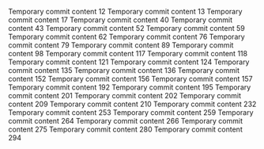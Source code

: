 Temporary commit content 12
Temporary commit content 13
Temporary commit content 17
Temporary commit content 40
Temporary commit content 43
Temporary commit content 52
Temporary commit content 59
Temporary commit content 62
Temporary commit content 76
Temporary commit content 79
Temporary commit content 89
Temporary commit content 98
Temporary commit content 117
Temporary commit content 118
Temporary commit content 121
Temporary commit content 124
Temporary commit content 135
Temporary commit content 136
Temporary commit content 152
Temporary commit content 156
Temporary commit content 157
Temporary commit content 192
Temporary commit content 195
Temporary commit content 201
Temporary commit content 202
Temporary commit content 209
Temporary commit content 210
Temporary commit content 232
Temporary commit content 253
Temporary commit content 259
Temporary commit content 264
Temporary commit content 266
Temporary commit content 275
Temporary commit content 280
Temporary commit content 294
